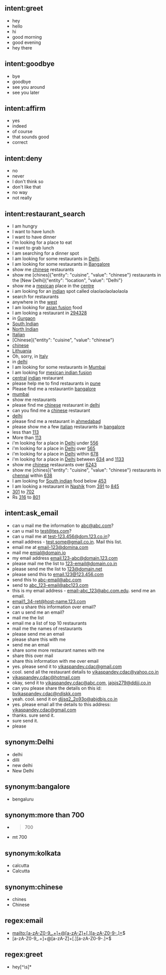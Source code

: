 ## intent:greet
- hey
- hello
- hi
- good morning
- good evening
- hey there

## intent:goodbye
- bye
- goodbye
- see you around
- see you later

## intent:affirm
- yes
- indeed
- of course
- that sounds good
- correct

## intent:deny
- no
- never
- I don't think so
- don't like that
- no way
- not really

## intent:restaurant_search
- I am hungry
- I want to have lunch
- I want to have dinner
- i'm looking for a place to eat
- I want to grab lunch
- I am searching for a dinner spot
- I am looking for some restaurants in [Delhi](location).
- I am looking for some restaurants in [Bangalore](location)
- show me [chinese](cuisine) restaurants
- show me [chines]{"entity": "cuisine", "value": "chinese"} restaurants in the [New Delhi]{"entity": "location", "value": "Delhi"}
- show me a [mexican](cuisine) place in the [centre](location)
- i am looking for an [indian](cuisine) spot called olaolaolaolaolaola
- search for restaurants
- anywhere in the [west](location)
- I am looking for [asian fusion](cuisine) food
- I am looking a restaurant in [294328](location)
- in [Gurgaon](location)
- [South Indian](cuisine)
- [North Indian](cuisine)
- [Italian](cuisine)
- [Chinese]{"entity": "cuisine", "value": "chinese"}
- [chinese](cuisine)
- [Lithuania](location)
- Oh, sorry, in [Italy](location)
- in [delhi](location)
- I am looking for some restaurants in [Mumbai](location)
- I am looking for [mexican indian fusion](cuisine)
- [central](location) [indian](cuisine) restaurant
- please help me to find restaurants in [pune](location)
- Please find me a restaurantin [bangalore](location)
- [mumbai](location)
- show me restaurants
- please find me [chinese](cuisine) restaurant in [delhi](location)
- can you find me a [chinese](cuisine) restaurant
- [delhi](location)
- please find me a restaurant in [ahmedabad](location)
- please show me a few [italian](cuisine) restaurants in [bangalore](location)
- less than [113](budgetmax)
- More than [113](budgetmin)
- i'm looking for a place in [Delhi](location) under [556](budgetmax)
- i'm looking for a place in [Delhi](location) over [565](budgetmin)
- i'm looking for a place in [Delhi](location) within [678](budgetmax)
- i'm looking for a place in [Delhi](location) between [634](budgetmin) and [1133](budgetmax)
- show me [chinese](cuisine) restaurants over [6243](budgetmin)
- show me [chines]{"entity": "cuisine", "value": "chinese"} restaurants in [chennai](location) within [638](budgetmax)
- I am looking for [South indian](cuisine) food below [453](budgetmax)
- I am looking a restaurant in [Nashik](location) from [391](budgetmin) to [845](budgetmax)
- [301](budgetmin) to [702](budgetmax)
- Rs [316](budgetmin) to [801](budgetmax)


## intent:ask_email
- can u mail me the information to [abc@abc.com](email)?
- can u mail to [test@tes.com](email)?
- can u mail me at [test-123.456@dom.123.co.in](email)?
- email address - [test.some@gmail.co.in](email). Mail this list.
- email me at [email-123@domina.com](email)
- mail me [emial@domain.io](email)
- my email address [email.123-abc@domain.123.com](email)
- please mail me the list to [123-email@domain.co.in](email)
- please send me the list to [123@domain.net](email)
- please send this to [email.123@123.456.com](email)
- send this to [abc-email@abc.com](email)
- send to [abc_123-email@abc123.com](email)
- this is my email address - [email-abc_123@abc.com.edu](email). send me an email.
- [email1_34-ret@host-name.123.com](email)
- can u share this information over email?
- can u send me an email?
- mail me the list
- email me a list of top 10 restaurants
- mail me the names of restaurants
- please send me an email
- please share this with me
- send me an email
- share some more restaurant names with me
- share this over mail
- share this information with me over email
- yes. please send it to [vikaspandey.cdac@gmail.com](email)
- cool. send all the restaurant details to [vikaspandey.cdac@yahoo.co.in](email)
- [vikaspandey.cdac@hotmail.com](email)
- okay, send it to [vikaspandey.cdac@abc.com](email), [jajsjs279@ddjjj.co.in](email)
- can you please share the details on this id: [bvikaspandey.cdac@ndjskk.com](email)
- yeah. cool. send it on [djjsq2_2o93o@abjdbjs.co.in](email)
- yes. please email all the details to this address: [vikaspandey.cdac@gmail.com](email)
- thanks. sure send it.
- sure send it.
- please

## synonym:Delhi
- delhi
- dilli
- new delhi
- New Delhi

## synonym:bangalore
- bengaluru

## synonym:more than 700
- >700
- mt 700

## synonym:kolkata
- calcutta
- Calcutta

## synonym:chinese
- chines
- Chinese

## regex:email
- <mailto:[a-zA-Z0-9_.+]+@[a-zA-Z]+[.][a-zA-Z0-9-.]+>$
- [a-zA-Z0-9_.+]+@[a-zA-Z]+[.][a-zA-Z0-9-.]+$

## regex:greet
- hey[^\s]*  

